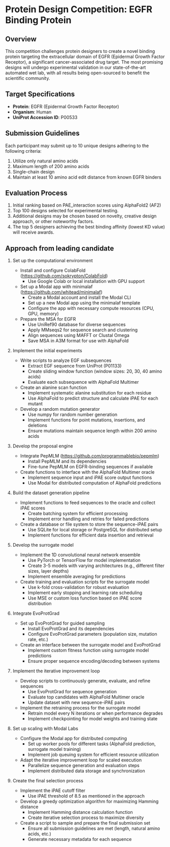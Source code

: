# Protein Design Competition: EGFR Binding Protein

## Overview

This competition challenges protein designers to create a novel binding protein targeting the extracellular domain of EGFR (Epidermal Growth Factor Receptor), a significant cancer-associated drug target. The most promising designs will undergo experimental validation in our state-of-the-art automated wet lab, with all results being open-sourced to benefit the scientific community.

## Target Specifications

- **Protein**: EGFR (Epidermal Growth Factor Receptor)
- **Organism**: Human
- **UniProt Accession ID**: P00533

## Submission Guidelines

Each participant may submit up to 10 unique designs adhering to the following criteria:

1. Utilize only natural amino acids
2. Maximum length of 200 amino acids
3. Single-chain design
4. Maintain at least 10 amino acid edit distance from known EGFR binders

## Evaluation Process

1. Initial ranking based on PAE_interaction scores using AlphaFold2 (AF2)
2. Top 100 designs selected for experimental testing.
3. Additional designs may be chosen based on novelty, creative design approach, or other noteworthy factors.
4. The top 5 designers achieving the best binding affinity (lowest KD value) will receive awards.


## Approach from leading candidate

1. Set up the computational environment
   - Install and configure ColabFold (https://github.com/sokrypton/ColabFold)
     - Use Google Colab or local installation with GPU support
   - Set up a Modal app with minimalaf (https://github.com/whitead/minimalaf)
     - Create a Modal account and install the Modal CLI
     - Set up a new Modal app using the minimalaf template
     - Configure the app with necessary compute resources (CPU, GPU, memory)
   - Prepare the MSA for EGFR
     - Use UniRef90 database for diverse sequences
     - Apply MMseqs2 for sequence search and clustering
     - Align sequences using MAFFT or Clustal Omega
     - Save MSA in A3M format for use with AlphaFold

2. Implement the initial experiments
   - Write scripts to analyze EGF subsequences
     - Extract EGF sequence from UniProt (P01133)
     - Create sliding window function (window sizes: 20, 30, 40 amino acids)
     - Evaluate each subsequence with AlphaFold Multimer
   - Create an alanine scan function
     - Implement systematic alanine substitution for each residue
     - Use AlphaFold to predict structure and calculate iPAE for each mutant
   - Develop a random mutation generator
     - Use numpy for random number generation
     - Implement functions for point mutations, insertions, and deletions
     - Ensure mutations maintain sequence length within 200 amino acids

3. Develop the proposal engine
   - Integrate PepMLM (https://github.com/programmablebio/pepmlm)
     - Install PepMLM and its dependencies
     - Fine-tune PepMLM on EGFR-binding sequences if available
   - Create functions to interface with the AlphaFold Multimer oracle
     - Implement sequence input and iPAE score output functions
     - Use Modal for distributed computation of AlphaFold predictions

4. Build the dataset generation pipeline
   - Implement functions to feed sequences to the oracle and collect iPAE scores
     - Create batching system for efficient processing
     - Implement error handling and retries for failed predictions
   - Create a database or file system to store the sequence-iPAE pairs
     - Use SQLite for local storage or PostgreSQL for distributed setup
     - Implement functions for efficient data insertion and retrieval

5. Develop the surrogate model
   - Implement the 1D convolutional neural network ensemble
     - Use PyTorch or TensorFlow for model implementation
     - Create 3-5 models with varying architectures (e.g., different filter sizes, layer depths)
     - Implement ensemble averaging for predictions
   - Create training and evaluation scripts for the surrogate model
     - Use k-fold cross-validation for robust evaluation
     - Implement early stopping and learning rate scheduling
     - Use MSE or custom loss function based on iPAE score distribution

6. Integrate EvoProtGrad
   - Set up EvoProtGrad for guided sampling
     - Install EvoProtGrad and its dependencies
     - Configure EvoProtGrad parameters (population size, mutation rate, etc.)
   - Create an interface between the surrogate model and EvoProtGrad
     - Implement custom fitness function using surrogate model predictions
     - Ensure proper sequence encoding/decoding between systems

7. Implement the iterative improvement loop
   - Develop scripts to continuously generate, evaluate, and refine sequences
     - Use EvoProtGrad for sequence generation
     - Evaluate top candidates with AlphaFold Multimer oracle
     - Update dataset with new sequence-iPAE pairs
   - Implement the retraining process for the surrogate model
     - Retrain model every N iterations or when performance degrades
     - Implement checkpointing for model weights and training state

8. Set up scaling with Modal Labs
   - Configure the Modal app for distributed computing
     - Set up worker pools for different tasks (AlphaFold prediction, surrogate model training)
     - Implement job queuing system for efficient resource utilization
   - Adapt the iterative improvement loop for scaled execution
     - Parallelize sequence generation and evaluation steps
     - Implement distributed data storage and synchronization

9. Create the final selection process
   - Implement the iPAE cutoff filter
     - Use iPAE threshold of 8.5 as mentioned in the approach
   - Develop a greedy optimization algorithm for maximizing Hamming distance
     - Implement Hamming distance calculation function
     - Create iterative selection process to maximize diversity
   - Create a script to sample and prepare the final submission set
     - Ensure all submission guidelines are met (length, natural amino acids, etc.)
     - Generate necessary metadata for each sequence